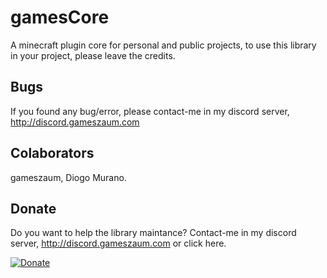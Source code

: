 # gamesCore

A minecraft plugin core for personal and public projects, to use this library in your project, please leave the credits.

## Bugs

If you found any bug/error, please contact-me in my discord server, http://discord.gameszaum.com

## Colaborators

gameszaum, Diogo Murano.

## Donate

Do you want to help the library maintance? Contact-me in my discord server, http://discord.gameszaum.com or click here.  

[![Donate](https://img.shields.io/badge/Donate-PayPal-green.svg)](https://www.paypal.com/cgi-bin/webscr?cmd=_s-xclick&hosted_button_id=DZGUGVQ9A4NHN) 
